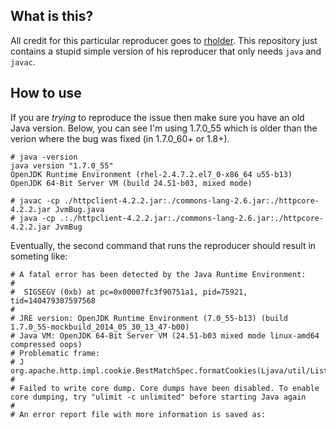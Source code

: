 ## What is this?

All credit for this particular reproducer goes to [rholder](https://github.com/rholder). This repository just contains a stupid simple version of his reproducer that only needs `java` and `javac`.

## How to use

If you are *trying* to reproduce the issue then make sure you have an old Java version. Below, you can see I'm using 1.7.0_55 which is older than the verion where the bug was fixed (in 1.7.0_60+ or 1.8+).

```
# java -version
java version "1.7.0_55"
OpenJDK Runtime Environment (rhel-2.4.7.2.el7_0-x86_64 u55-b13)
OpenJDK 64-Bit Server VM (build 24.51-b03, mixed mode)

# javac -cp ./httpclient-4.2.2.jar:./commons-lang-2.6.jar:./httpcore-4.2.2.jar JvmBug.java
# java -cp .:./httpclient-4.2.2.jar:./commons-lang-2.6.jar:./httpcore-4.2.2.jar JvmBug
```

Eventually, the second command that runs the reproducer should result in someting like:

```
# A fatal error has been detected by the Java Runtime Environment:
#
#  SIGSEGV (0xb) at pc=0x00007fc3f90751a1, pid=75921, tid=140479307597568
#
# JRE version: OpenJDK Runtime Environment (7.0_55-b13) (build 1.7.0_55-mockbuild_2014_05_30_13_47-b00)
# Java VM: OpenJDK 64-Bit Server VM (24.51-b03 mixed mode linux-amd64 compressed oops)
# Problematic frame:
# J  org.apache.http.impl.cookie.BestMatchSpec.formatCookies(Ljava/util/List;)Ljava/util/List;
#
# Failed to write core dump. Core dumps have been disabled. To enable core dumping, try "ulimit -c unlimited" before starting Java again
#
# An error report file with more information is saved as:
```
